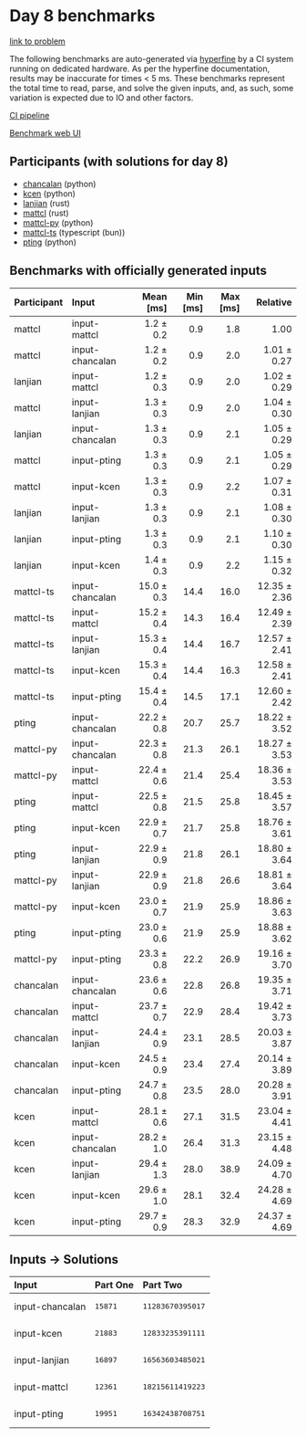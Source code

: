 # Day 8 benchmarks

[link to problem](https://adventofcode.com/2023/day/8)

The following benchmarks are auto-generated via
[hyperfine](https://github.com/sharkdp/hyperfine) by a CI system running on
dedicated hardware. As per the hyperfine documentation, results may be
inaccurate for times < 5 ms. These benchmarks represent the total time to read,
parse, and solve the given inputs, and, as such, some variation is expected due
to IO and other factors.

[CI pipeline](http://ci.papercode.net:8080/teams/main/pipelines/aoc2023)

[Benchmark web UI](https://aoc.ancalagon.black)


## Participants (with solutions for day 8)

- [chancalan](https://github.com/chancalan/aoc2023) (python)
- [kcen](https://github.com/kcen/aoc2023) (python)
- [lanjian](https://github.com/lanjian/aoc-2023) (rust)
- [mattcl](https://github.com/mattcl/aoc2023) (rust)
- [mattcl-py](https://github.com/mattcl/aoc2023-py) (python)
- [mattcl-ts](https://github.com/mattcl/aoc2023-js) (typescript (bun))
- [pting](https://github.com/pting/aoc2023) (python)


## Benchmarks with officially generated inputs

| Participant | Input | Mean [ms] | Min [ms] | Max [ms] | Relative |
|:---|:---|---:|---:|---:|---:|
| mattcl | input-mattcl | 1.2 ± 0.2 | 0.9 | 1.8 | 1.00 |
| mattcl | input-chancalan | 1.2 ± 0.2 | 0.9 | 2.0 | 1.01 ± 0.27 |
| lanjian | input-mattcl | 1.2 ± 0.3 | 0.9 | 2.0 | 1.02 ± 0.29 |
| mattcl | input-lanjian | 1.3 ± 0.3 | 0.9 | 2.0 | 1.04 ± 0.30 |
| lanjian | input-chancalan | 1.3 ± 0.3 | 0.9 | 2.1 | 1.05 ± 0.29 |
| mattcl | input-pting | 1.3 ± 0.3 | 0.9 | 2.1 | 1.05 ± 0.29 |
| mattcl | input-kcen | 1.3 ± 0.3 | 0.9 | 2.2 | 1.07 ± 0.31 |
| lanjian | input-lanjian | 1.3 ± 0.3 | 0.9 | 2.1 | 1.08 ± 0.30 |
| lanjian | input-pting | 1.3 ± 0.3 | 0.9 | 2.1 | 1.10 ± 0.30 |
| lanjian | input-kcen | 1.4 ± 0.3 | 0.9 | 2.2 | 1.15 ± 0.32 |
| mattcl-ts | input-chancalan | 15.0 ± 0.3 | 14.4 | 16.0 | 12.35 ± 2.36 |
| mattcl-ts | input-mattcl | 15.2 ± 0.4 | 14.3 | 16.4 | 12.49 ± 2.39 |
| mattcl-ts | input-lanjian | 15.3 ± 0.4 | 14.4 | 16.7 | 12.57 ± 2.41 |
| mattcl-ts | input-kcen | 15.3 ± 0.4 | 14.4 | 16.3 | 12.58 ± 2.41 |
| mattcl-ts | input-pting | 15.4 ± 0.4 | 14.5 | 17.1 | 12.60 ± 2.42 |
| pting | input-chancalan | 22.2 ± 0.8 | 20.7 | 25.7 | 18.22 ± 3.52 |
| mattcl-py | input-chancalan | 22.3 ± 0.8 | 21.3 | 26.1 | 18.27 ± 3.53 |
| mattcl-py | input-mattcl | 22.4 ± 0.6 | 21.4 | 25.4 | 18.36 ± 3.53 |
| pting | input-mattcl | 22.5 ± 0.8 | 21.5 | 25.8 | 18.45 ± 3.57 |
| pting | input-kcen | 22.9 ± 0.7 | 21.7 | 25.8 | 18.76 ± 3.61 |
| pting | input-lanjian | 22.9 ± 0.9 | 21.8 | 26.1 | 18.80 ± 3.64 |
| mattcl-py | input-lanjian | 22.9 ± 0.9 | 21.8 | 26.6 | 18.81 ± 3.64 |
| mattcl-py | input-kcen | 23.0 ± 0.7 | 21.9 | 25.9 | 18.86 ± 3.63 |
| pting | input-pting | 23.0 ± 0.6 | 21.9 | 25.9 | 18.88 ± 3.62 |
| mattcl-py | input-pting | 23.3 ± 0.8 | 22.2 | 26.9 | 19.16 ± 3.70 |
| chancalan | input-chancalan | 23.6 ± 0.6 | 22.8 | 26.8 | 19.35 ± 3.71 |
| chancalan | input-mattcl | 23.7 ± 0.7 | 22.9 | 28.4 | 19.42 ± 3.73 |
| chancalan | input-lanjian | 24.4 ± 0.9 | 23.1 | 28.5 | 20.03 ± 3.87 |
| chancalan | input-kcen | 24.5 ± 0.9 | 23.4 | 27.4 | 20.14 ± 3.89 |
| chancalan | input-pting | 24.7 ± 0.8 | 23.5 | 28.0 | 20.28 ± 3.91 |
| kcen | input-mattcl | 28.1 ± 0.6 | 27.1 | 31.5 | 23.04 ± 4.41 |
| kcen | input-chancalan | 28.2 ± 1.0 | 26.4 | 31.3 | 23.15 ± 4.48 |
| kcen | input-lanjian | 29.4 ± 1.3 | 28.0 | 38.9 | 24.09 ± 4.70 |
| kcen | input-kcen | 29.6 ± 1.0 | 28.1 | 32.4 | 24.28 ± 4.69 |
| kcen | input-pting | 29.7 ± 0.9 | 28.3 | 32.9 | 24.37 ± 4.69 |


## Inputs -> Solutions

| Input | Part One | Part Two |
|:---|:---|:---|
|input-chancalan|<pre>15871</pre>|<pre>11283670395017</pre>|
|input-kcen|<pre>21883</pre>|<pre>12833235391111</pre>|
|input-lanjian|<pre>16897</pre>|<pre>16563603485021</pre>|
|input-mattcl|<pre>12361</pre>|<pre>18215611419223</pre>|
|input-pting|<pre>19951</pre>|<pre>16342438708751</pre>|
